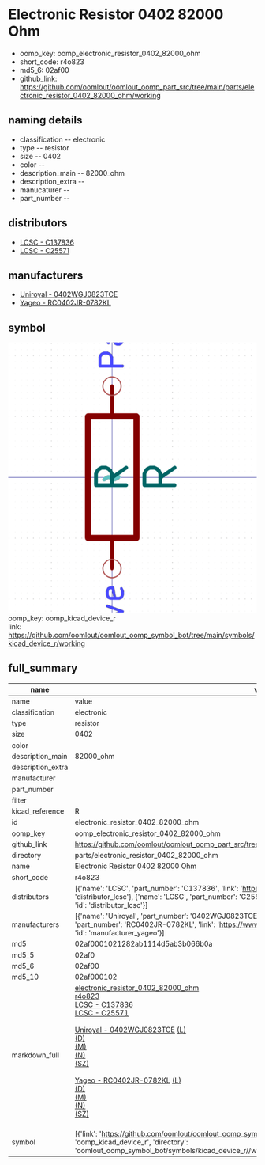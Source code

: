 # Electronic Resistor 0402 82000 Ohm

  
* oomp_key: oomp_electronic_resistor_0402_82000_ohm 
* short_code: r4o823
* md5_6: 02af00  
* github_link: https://github.com/oomlout/oomlout_oomp_part_src/tree/main/parts/electronic_resistor_0402_82000_ohm/working  
## naming details
* classification -- electronic
* type -- resistor
* size -- 0402
* color -- 
* description_main -- 82000_ohm
* description_extra -- 
* manucaturer -- 
* part_number -- 

## distributors
* [LCSC - C137836](https://lcsc.com/product-detail/C137836.html)  
* [LCSC - C25571](https://lcsc.com/product-detail/C25571.html)  

## manufacturers
* [Uniroyal - 0402WGJ0823TCE]()  
* [Yageo - RC0402JR-0782KL](https://www.yageo.com/en/Chart/Download/pdf/RC0402JR-0782KL)  

## symbol

![](symbol/0/working/working_600.png)  
oomp_key: oomp_kicad_device_r  
link: https://github.com/oomlout/oomlout_oomp_symbol_bot/tree/main/symbols/kicad_device_r/working  


## full_summary
| name | value | 
| --- | --- | 
| name | value | 
| classification | electronic | 
| type | resistor | 
| size | 0402 | 
| color |  | 
| description_main | 82000_ohm | 
| description_extra |  | 
| manufacturer |  | 
| part_number |  | 
| filter |  | 
| kicad_reference | R | 
| id | electronic_resistor_0402_82000_ohm | 
| oomp_key | oomp_electronic_resistor_0402_82000_ohm | 
| github_link | https://github.com/oomlout/oomlout_oomp_part_src/tree/main/parts/electronic_resistor_0402_82000_ohm/working | 
| directory | parts/electronic_resistor_0402_82000_ohm | 
| name | Electronic Resistor 0402 82000 Ohm | 
| short_code | r4o823 | 
| distributors | [{'name': 'LCSC', 'part_number': 'C137836', 'link': 'https://lcsc.com/product-detail/C137836.html', 'id': 'distributor_lcsc'}, {'name': 'LCSC', 'part_number': 'C25571', 'link': 'https://lcsc.com/product-detail/C25571.html', 'id': 'distributor_lcsc'}] | 
| manufacturers | [{'name': 'Uniroyal', 'part_number': '0402WGJ0823TCE', 'link': '', 'id': 'manufacturer_uniroyal'}, {'name': 'Yageo', 'part_number': 'RC0402JR-0782KL', 'link': 'https://www.yageo.com/en/Chart/Download/pdf/RC0402JR-0782KL', 'id': 'manufacturer_yageo'}] | 
| md5 | 02af0001021282ab1114d5ab3b066b0a | 
| md5_5 | 02af0 | 
| md5_6 | 02af00 | 
| md5_10 | 02af000102 | 
| markdown_full | [electronic_resistor_0402_82000_ohm](https://github.com/oomlout/oomlout_oomp_part_src/tree/main/parts/electronic_resistor_0402_82000_ohm/working)<br>[r4o823](https://github.com/oomlout/oomlout_oomp_part_src/tree/main/parts/electronic_resistor_0402_82000_ohm/working)<br>[LCSC - C137836<br>](https://lcsc.com/product-detail/C137836.html)[LCSC - C25571<br>](https://lcsc.com/product-detail/C25571.html)<br>[Uniroyal - 0402WGJ0823TCE]() [(L)<br>](https://www.lcsc.com/search?q=0402WGJ0823TCE)[(D)<br>](https://www.digikey.com/en/products?,keywords=0402WGJ0823TCE)[(M)<br>](https://www.mouser.com/Search/Refine?Keyword=0402WGJ0823TCE)[(N)<br>](https://www.newark.com/search?st=0402WGJ0823TCE)[(SZ)<br>](https://so.szlcsc.com/global.html?k=0402WGJ0823TCE)<br>[Yageo - RC0402JR-0782KL](https://www.yageo.com/en/Chart/Download/pdf/RC0402JR-0782KL) [(L)<br>](https://www.lcsc.com/search?q=RC0402JR-0782KL)[(D)<br>](https://www.digikey.com/en/products?,keywords=RC0402JR-0782KL)[(M)<br>](https://www.mouser.com/Search/Refine?Keyword=RC0402JR-0782KL)[(N)<br>](https://www.newark.com/search?st=RC0402JR-0782KL)[(SZ)<br>](https://so.szlcsc.com/global.html?k=RC0402JR-0782KL)<br> | 
| symbol | [{'link': 'https://github.com/oomlout/oomlout_oomp_symbol_bot/tree/main/symbols/kicad_device_r', 'oomp_key': 'oomp_kicad_device_r', 'directory': 'oomlout_oomp_symbol_bot/symbols/kicad_device_r//working/working.kicad_sym'}] | 
